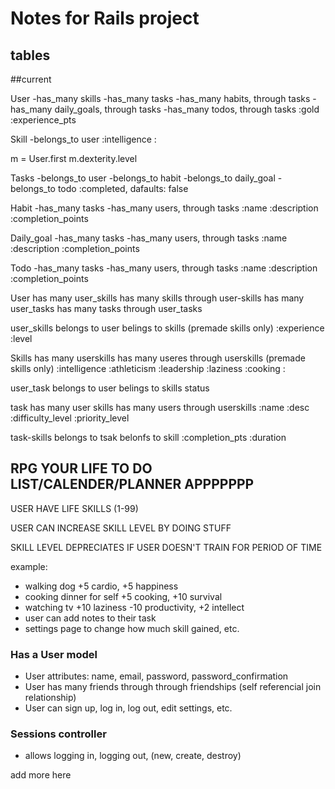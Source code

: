 # Notes for Rails project

## tables


##current

User
-has_many skills
-has_many tasks
-has_many habits, through tasks
-has_many daily_goals, through tasks
-has_many todos, through tasks
  :gold
  :experience_pts

Skill
-belongs_to user
  :intelligence
  : 

  m = User.first
  m.dexterity.level

Tasks
-belongs_to user
-belongs_to habit
-belongs_to daily_goal
-belongs_to todo
  :completed, dafaults: false

Habit
-has_many tasks
-has_many users, through tasks
  :name
  :description
  :completion_points

Daily_goal
-has_many tasks
-has_many users, through tasks
  :name
  :description
  :completion_points

Todo
-has_many tasks
-has_many users, through tasks
  :name
  :description
  :completion_points







User 
has many user_skills
has many skills through user-skills
has many user_tasks
has many tasks through user_tasks

user_skills
belongs to user
belings to skills
  (premade skills only)
  :experience
  :level
  

Skills
has many userskills
has many useres through userskills
  (premade skills only)
  :intelligence
  :athleticism
  :leadership
  :laziness
  :cooking
  :


user_task
belongs to user
belings to skills
status

task
has many user skills
has many users through userskills
  :name
  :desc
  :difficulty_level
  :priority_level


task-skills
belongs to tsak
belonfs to skill
  :completion_pts
  :duration




## RPG YOUR LIFE TO DO LIST/CALENDER/PLANNER APPPPPPP

USER HAVE LIFE SKILLS (1-99)

USER CAN INCREASE SKILL LEVEL BY DOING STUFF

SKILL LEVEL DEPRECIATES IF USER DOESN'T TRAIN FOR PERIOD OF TIME

example: 
- walking dog +5 cardio, +5 happiness
- cooking dinner for self +5 cooking, +10 survival
- watching tv +10 laziness -10 productivity, +2 intellect
- user can add notes to their task
- settings page to change how much skill gained, etc.



### Has a User model
- User attributes: name, email, password, password_confirmation
- User has many friends through through friendships (self referencial join relationship)
- User can sign up, log in, log out, edit settings, etc.


### Sessions controller
- allows logging in, logging out, (new, create, destroy)

add more here